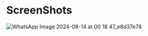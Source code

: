 # ScreenShots

![WhatsApp Image 2024-08-14 at 00 18 47_e8d37e78](https://github.com/user-attachments/assets/2c9dd996-533b-4ada-8093-08e93c6e2a52)



